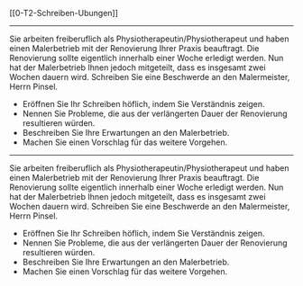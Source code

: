 [[0-T2-Schreiben-Ubungen]]

---

Sie arbeiten freiberuflich als Physiotherapeutin/Physiotherapeut und haben einen Malerbetrieb mit der Renovierung Ihrer Praxis beauftragt. Die Renovierung sollte eigentlich innerhalb einer Woche erledigt werden. Nun hat der Malerbetrieb Ihnen jedoch mitgeteilt, dass es insgesamt zwei Wochen dauern wird. Schreiben Sie eine Beschwerde an den Malermeister, Herrn Pinsel.
- Eröffnen Sie Ihr Schreiben höflich, indem Sie Verständnis zeigen.
- Nennen Sie Probleme, die aus der verlängerten Dauer der Renovierung resultieren würden.
- Beschreiben Sie Ihre Erwartungen an den Malerbetrieb.
- Machen Sie einen Vorschlag für das weitere Vorgehen.

---

Sie arbeiten freiberuflich als Physiotherapeutin/Physiotherapeut und haben einen Malerbetrieb mit der Renovierung Ihrer Praxis beauftragt. Die Renovierung sollte eigentlich innerhalb einer Woche erledigt werden. Nun hat der Malerbetrieb Ihnen jedoch mitgeteilt, dass es insgesamt zwei Wochen dauern wird. Schreiben Sie eine Beschwerde an den Malermeister, Herrn Pinsel.
- Eröffnen Sie Ihr Schreiben höflich, indem Sie Verständnis zeigen.
- Nennen Sie Probleme, die aus der verlängerten Dauer der Renovierung resultieren würden.
- Beschreiben Sie Ihre Erwartungen an den Malerbetrieb.
- Machen Sie einen Vorschlag für das weitere Vorgehen.
